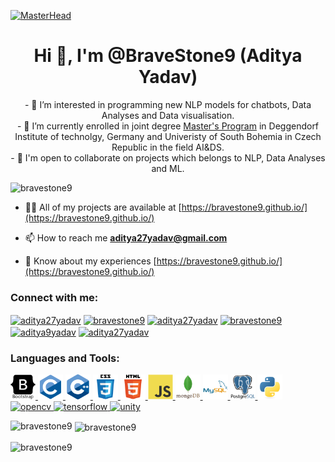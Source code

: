 [![MasterHead](https://static.wikia.nocookie.net/battlefordreamisland/images/8/87/KENOBI.gif/revision/latest?cb=20200310124840)](https://BraveStone9.github.io)
<h1 align="center">Hi 👋, I'm @BraveStone9 (Aditya Yadav)</h1>
<p align="center">- 👀 I’m interested in programming new NLP models for chatbots, Data Analyses and Data visualisation. <br>
  - 🌱 I’m currently enrolled in joint degree <a href="http://www.maid.education/en/home/">Master's Program</a> in Deggendorf Institute of technolgy, Germany and Univeristy of South Bohemia in Czech Republic in the field AI&DS. <br>
  - 💞️ I'm open to collaborate on projects which belongs to NLP, Data Analyses and ML.</p>

<p align="left"> <img src="https://komarev.com/ghpvc/?username=bravestone9&label=Profile%20views&color=0e75b6&style=flat" alt="bravestone9" /> </p>

- 👨‍💻 All of my projects are available at [https://bravestone9.github.io/](https://bravestone9.github.io/)

- 📫 How to reach me **aditya27yadav@gmail.com**

- 📄 Know about my experiences [https://bravestone9.github.io/](https://bravestone9.github.io/)

<h3 align="left">Connect with me:</h3>
<p align="left">
<a href="https://linkedin.com/in/aditya27yadav" target="blank"><img align="center" src="https://raw.githubusercontent.com/rahuldkjain/github-profile-readme-generator/master/src/images/icons/Social/linked-in-alt.svg" alt="aditya27yadav" height="30" width="40" /></a>
<a href="https://www.hackerrank.com/bravestone9" target="blank"><img align="center" src="https://raw.githubusercontent.com/rahuldkjain/github-profile-readme-generator/master/src/images/icons/Social/hackerrank.svg" alt="bravestone9" height="30" width="40" /></a>
<a href="https://twitter.com/aditya27yadav" target="blank"><img align="center" src="https://raw.githubusercontent.com/rahuldkjain/github-profile-readme-generator/master/src/images/icons/Social/twitter.svg" alt="aditya27yadav" height="30" width="40" /></a>
<a href="https://codepen.io/bravestone9" target="blank"><img align="center" src="https://raw.githubusercontent.com/rahuldkjain/github-profile-readme-generator/master/src/images/icons/Social/codepen.svg" alt="bravestone9" height="30" width="40" /></a>
<a href="https://fb.com/aditya9yadav" target="blank"><img align="center" src="https://raw.githubusercontent.com/rahuldkjain/github-profile-readme-generator/master/src/images/icons/Social/facebook.svg" alt="aditya9yadav" height="30" width="40" /></a>
<a href="https://instagram.com/aditya27yadav" target="blank"><img align="center" src="https://raw.githubusercontent.com/rahuldkjain/github-profile-readme-generator/master/src/images/icons/Social/instagram.svg" alt="aditya27yadav" height="30" width="40" /></a>

</p>

<h3 align="left">Languages and Tools:</h3>
<p align="left"> <a href="https://getbootstrap.com" target="_blank" rel="noreferrer"> <img src="https://raw.githubusercontent.com/devicons/devicon/master/icons/bootstrap/bootstrap-plain-wordmark.svg" alt="bootstrap" width="40" height="40"/> </a> <a href="https://www.cprogramming.com/" target="_blank" rel="noreferrer"> <img src="https://raw.githubusercontent.com/devicons/devicon/master/icons/c/c-original.svg" alt="c" width="40" height="40"/> </a> <a href="https://www.w3schools.com/cpp/" target="_blank" rel="noreferrer"> <img src="https://raw.githubusercontent.com/devicons/devicon/master/icons/cplusplus/cplusplus-original.svg" alt="cplusplus" width="40" height="40"/> </a> <a href="https://www.w3schools.com/css/" target="_blank" rel="noreferrer"> <img src="https://raw.githubusercontent.com/devicons/devicon/master/icons/css3/css3-original-wordmark.svg" alt="css3" width="40" height="40"/> </a> <a href="https://www.w3.org/html/" target="_blank" rel="noreferrer"> <img src="https://raw.githubusercontent.com/devicons/devicon/master/icons/html5/html5-original-wordmark.svg" alt="html5" width="40" height="40"/> </a> <a href="https://developer.mozilla.org/en-US/docs/Web/JavaScript" target="_blank" rel="noreferrer"> <img src="https://raw.githubusercontent.com/devicons/devicon/master/icons/javascript/javascript-original.svg" alt="javascript" width="40" height="40"/> </a> <a href="https://www.mongodb.com/" target="_blank" rel="noreferrer"> <img src="https://raw.githubusercontent.com/devicons/devicon/master/icons/mongodb/mongodb-original-wordmark.svg" alt="mongodb" width="40" height="40"/> </a> <a href="https://www.mysql.com/" target="_blank" rel="noreferrer"> <img src="https://raw.githubusercontent.com/devicons/devicon/master/icons/mysql/mysql-original-wordmark.svg" alt="mysql" width="40" height="40"/> </a>  <a href="https://www.postgresql.org" target="_blank" rel="noreferrer"> <img src="https://raw.githubusercontent.com/devicons/devicon/master/icons/postgresql/postgresql-original-wordmark.svg" alt="postgresql" width="40" height="40"/> </a> <a href="https://www.python.org" target="_blank" rel="noreferrer"> <img src="https://raw.githubusercontent.com/devicons/devicon/master/icons/python/python-original.svg" alt="python" width="40" height="40"/> </a> <a href="https://opencv.org/" target="_blank" rel="noreferrer"> <img src="https://www.vectorlogo.zone/logos/opencv/opencv-icon.svg" alt="opencv" width="40" height="40"/> </a> <a href="https://www.tensorflow.org" target="_blank" rel="noreferrer"> <img src="https://www.vectorlogo.zone/logos/tensorflow/tensorflow-icon.svg" alt="tensorflow" width="40" height="40"/> </a> <a href="https://unity.com/" target="_blank" rel="noreferrer"> <img src="https://www.vectorlogo.zone/logos/unity3d/unity3d-icon.svg" alt="unity" width="40" height="40"/> </a> </p>

<p><img align="left" src="https://github-readme-stats.vercel.app/api/top-langs?username=bravestone9&show_icons=true&locale=en&layout=compact" alt="bravestone9" /></p>

<p>&nbsp;<img align="center" src="https://github-readme-stats.vercel.app/api?username=bravestone9&show_icons=true&locale=en" alt="bravestone9" /></p>

<p><img align="center" src="https://github-readme-streak-stats.herokuapp.com/?user=bravestone9&" alt="bravestone9" /></p>
